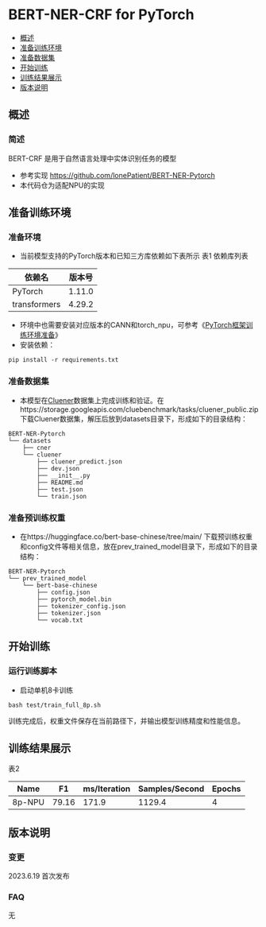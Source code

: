 # BERT-NER-CRF for PyTorch
- [概述](#概述) 
- [准备训练环境](#准备训练环境)
- [准备数据集](#准备数据集)
- [开始训练](#开始训练)
- [训练结果展示](#训练结果展示)
- [版本说明](#版本说明)

## 概述
### 简述
BERT-CRF 是用于自然语言处理中实体识别任务的模型
* 参考实现 https://github.com/lonePatient/BERT-NER-Pytorch
* 本代码仓为适配NPU的实现

## 准备训练环境
### 准备环境
* 当前模型支持的PyTorch版本和已知三方库依赖如下表所示
表1 依赖库列表

| 依赖名 | 版本号 |
| --- | --- |
| PyTorch | 1.11.0 |
| transformers | 4.29.2 |

* 环境中也需要安装对应版本的CANN和torch_npu，可参考《[PyTorch框架训练环境准备](https://www.hiascend.com/document/detail/zh/CANNCommunityEdition/63RC1alpha002/softwareinstall/instg/instg_000018.html)》
* 安装依赖：
```
pip install -r requirements.txt
```

### 准备数据集
* 本模型在[Cluener](https://www.cluebenchmarks.com/introduce.html)数据集上完成训练和验证。在https://storage.googleapis.com/cluebenchmark/tasks/cluener_public.zip 下载Cluener数据集，解压后放到datasets目录下，形成如下的目录结构：

```
BERT-NER-Pytorch
└── datasets
    ├── cner
    └── cluener 
        ├── cluener_predict.json
        ├── dev.json
        ├── __init__.py 
        ├── README.md
        ├── test.json
        └── train.json
```

### 准备预训练权重
* 在https://huggingface.co/bert-base-chinese/tree/main/ 下载预训练权重和config文件等相关信息，放在prev_trained_model目录下，形成如下的目录结构：

```
BERT-NER-Pytorch
└── prev_trained_model
    └── bert-base-chinese
        ├── config.json
        ├── pytorch_model.bin 
        ├── tokenizer_config.json
        ├── tokenizer.json
        └── vocab.txt
```

## 开始训练
### 运行训练脚本
* 启动单机8卡训练
```
bash test/train_full_8p.sh 
```

训练完成后，权重文件保存在当前路径下，并输出模型训练精度和性能信息。

## 训练结果展示
表2 

| Name | F1 |  ms/Iteration | Samples/Second | Epochs |
| --- | --- | --- | --- | --- |
| 8p-NPU | 79.16 | 171.9 | 1129.4 | 4 | 

## 版本说明
### 变更
2023.6.19 首次发布

### FAQ
无
